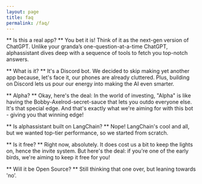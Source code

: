 ```yaml
---
layout: page
title: faq
permalink: /faq/
---
```

** Is this a real app? **
You bet it is! Think of it as the next-gen version of ChatGPT. Unlike your granda’s one-question-at-a-time ChatGPT, alphassistant dives deep with a sequence of tools to fetch you top-notch answers.

** What is it? **
It's a Discord bot. We decided to skip making yet another app because, let's face it, our phones are already cluttered. Plus, building on Discord lets us pour our energy into making the AI even smarter.

** Alpha? **
Okay, here's the deal: In the world of investing, "Alpha" is like having the Bobby-Axelrod-secret-sauce that lets you outdo everyone else. It's that special edge. And that's exactly what we're aiming for with this bot - giving you that winning edge!

** Is alphassistant built on LangChain? **
Nope! LangChain's cool and all, but we wanted top-tier performance, so we started from scratch.

** Is it free? **
Right now, absolutely. It does cost us a bit to keep the lights on, hence the invite system. But here's the deal: if you're one of the early birds, we're aiming to keep it free for you!

** Will it be Open Source? **
Still thinking that one over, but leaning towards 'no’.
